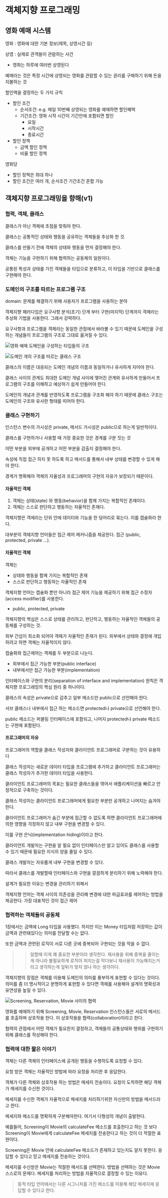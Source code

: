# 객체지향 프로그래밍

## 영화 예매 시스템

영화 : 영화에 대한 기본 정보(제목, 상영시간 등)

상영 : 실제로 관객들이 관람하는 사건
- 영화는 하루에 여러번 상영된다

예매라는 것은 특정 시간에 상영되는 영화를 관람할 수 있는 권리를 구매하기 위해 돈을 지불하는 것

할인액을 결정하는 두 가지 규칙
- 할인 조건
    - 순서조건: e.g. 매일 10번째 상영되는 영화를 예매하면 할인혜택
    - 기간조건: 영화 시작 시간이 기간안에 포함되면 할인
        - 요일
        - 시작시간
        - 종료시간
- 할인 정책
    - 금액 할인 정책
    - 비율 할인 정책

영화당
- 할인 정책은 최대 하나
- 할인 조건은 여러 개, 순서조건 기간조건 혼합 가능

## 객체지향 프로그래밍을 향해(v1)

### 협력, 객체, 클래스

클래스가 아닌 객체에 초점을 맞춰야 한다.

클래스는 공통적인 상태와 행동을 공유하는 객체들을 추상화 한 것.

클래스를 만들기 전에 객체의 상태와 행동을 먼저 결정해야 한다.

객체는 기능을 구현하기 위해 협력하는 공동체의 일원이다.

공통된 특성과 상태를 가진 객체들을 타입으로 분류하고, 이 타입을 기반으로 클래스를 구현해야 한다.

### 도메인의 구조를 따르는 프로그램 구조

domain: 문제를 해결하기 위해 사용자가 프로그램을 사용하는 분야

객체지향 패러다임은 요구사항 분석(초기) 단계 부터 구현(마지막) 단계까지 객체라는 추상화 기법을 사용한다. 그래서 강력하다.

요구사항과 프로그램을 객체라는 동일한 관점에서 바라볼 수 있기 때문에 도메인을 구성하는 개념들이 프로그램의 구조로 그대로 옮겨질 수 있다.

![영화 예매 도메인을 구성하는 타입들의 구조](img-ch02-01.png)

![도메인 개의 구조를 따르는 클래스 구조](img-ch02-02.png)

클래스의 이름은 대응되는 도메인 개념의 이름과 동일하거나 유사하게 지어야 한다.

클래스 사이의 관계도 최대한 도메인 개념 사이에 맺어진 관계와 유사하게 만들어서 프로그램의 구조를 이해하고 예상하기 쉽게 만들어야 한다.

도메인의 개념과 관계를 반영하도록 프로그램을 구조화 해야 하기 때문에 클래스 구조는 도메인의 구조와 유사한 형태를 띠어야 한다.

### 클래스 구현하기

인스턴스 변수의 가시성은 private, 메서드 가시성은 public으로 하는게 일반적이다.

클래스를 구현하거나 사용할 때 가장 중요한 것은 경계를 구분 짓는 것

어떤 부분을 외부에 공개하고 어떤 부분을 감출지 결정해야 한다.

속성에 직접 접근 하지 못 하도록 하고 메서드를 통해서 내부 상태를 변경할 수 있게 해야 한다.

경계가 명확해야 객체의 자율성과 프로그래머의 구현의 자유가 보장되기 때문이다.

#### 자율적인 객체

1. 객체는 상태(state) 와 행동(behavior)을 함께 가지는 복합적인 존재이다.
2. 객체는 스스로 판단하고 행동하는 자율적인 존재다.

객체지향은 객체라는 단위 안에 데이터와 기능을 한 덩어리로 묶는다. 이를 캡슐화라 한다.

대부분의 객체지향 언어들은 접근 제어 메커니즘을 제공한다. 접근 (public, protected, private ...).

#### 자율적인 객체

객체는 
- 상태와 행동을 함께 가지는 복합적인 존재
- 스스로 판단하고 행동하는 자율적인 존재

객체지향 언어는 캡슐화 뿐만 아니라 접근 제어 기능을 제공하기 위해 접근 수정자(access modifier)를 사용한다.
- public, protected, private

객체지향의 핵심은 스스로 상태를 관리하고, 판단하고, 행동하는 자율적인 객체들의 공동체를 구성하는 것.

외부 간섭이 최소화 되어야 객체가 자율적인 존재가 된다. 외부에서 상태와 결정에 개입하려고 하면 객체는 자율적이지 않다.

캡슐화와 접근제어는 객체를 두 부분으로 나눈다.
- 외부에서 접근 가능한 부분(public interface)
- 내부에서만 접근 가능한 부분(implementation)

인터페이스와 구현의 분리(separation of interface and implementation) 원칙은 객체지향 프로그래밍의 핵심 원리 중 하나이다.

클래스의 속성은 private으로 감추고 일부 메소드만 public으로 선언해야 한다.

서브 클래스나 내부에서 접근 하는 메소드면 protected나 private으로 선언해야 한다.

public 메소드는 퍼블링 인터페이스에 포함되고, 나머지 protected나 private 메소드는 구현에 포함된다.

#### 프로그래머의 자유

프로그래머의 역할을 클래스 작성자와 클라이언트 프로그래머로 구분하는 것이 유용하다

클래스 작성자는 새로운 데이터 타입을 프로그램에 추가하고 클라이언트 프로그래머는 클래스 작성자가 추가한 데이터 타입을 사용한다.

클라이언트 프로그래머의 목표는 필요한 클래스들을 엮어서 애플리케이션을 빠르고 안정적으로 구축하는 것이다.

클래스 작성자는 클라이언트 프로그래머에게 필요한 부분만 공개하고 나머지는 숨겨야 한다.

클라이언트 프로그래머가 숨긴 부분에 접근할 수 없도록 하면 클라이언트 프로그래머에 의한 영향을 걱정하지 않고 내부 구현을 변경할 수 있다.

이를 구현 은닉(implementation hiding)이라고 한다.

클라이언트 개발자는 구현을 알 필요 없이 인터페이스만 알고 있어도 클래스를 사용할 수 있기 때문에 필요한 지식의 양을 줄일 수 있다.

클래스 개발자는 자유롭게 내부 구현을 변경할 수 있다.

따라서 클래스를 개발할때 인터페이스와 구현을 깔끔하게 분리하기 위해 노력해야 한다.

설계가 필요한 이유는 변경을 관리하기 위해서

객체지향 언어는 객체 사이의 의존성을 관리해 변경에 대한 파급효과를 제어하는 방법을 제공한다. 가장 대표적인 것이 접근 제어

### 협력하는 객체들의 공동체

1장에서는 금액에 Long 타입을 사용했다. 하지만 이는 Money 타입처럼 저장하는 값이 금액과 관련돼있다는 의미를 전달할 수는 없다.

또한 금액과 관련된 로직이 서로 다른 곳에 중복되어 구현되는 것을 막을 수 없다.
>> 일할때 이게 꽤 중요한 부분이라 생각한다. 재사용을 위해 중복을 줄이는게 아니라 불필요하게 로직이 퍼지는걸 막다보니 재사용이 가능해지는거라고 생각하는게 앞뒤가 맞지 않나 하는 생각이다.

객체지향의 장점은 객체를 이용해 도메인의 의미를 풍부하게 표현할 수 있다는 것이다. 의미를 좀 더 명시적이고 분명하게 표현할 수 있다면 객체를 사용해야 설계의 명확성과 유연성을 높일 수 있다.

![Screening, Reservation, Movie 사이의 협력](img-ch02-03.png)

영화를 예매하기 위해 Screening, Movie, Reservation 인스턴스들은 서로의 메서드를 호출하며 상호작용 한다. 이 상호작용을 협력(collaboration)이라고 한다.

협력의 관점에서 어떤 객체가 필요한지 결정하고, 객체들의 공통상태와 행위를 구현하기 위해 클래스를 작성해야 한다.

### 협력에 대한 짧은 이야기

객체는 다른 객체의 인터페이스에 공개된 행동을 수행하도록 요청할 수 있다.

요청 받은 객체는 자율적인 방법에 따라 요청을 처리한 후 응답한다.

객체가 다른 객체와 상호작용 하는 방법은 메세지 전송이다. 요청이 도착하면 해당 객체가 메세지를 수신한 것이다.

메세지를 수신한 객체가 자율적으로 메세지를 처리하기위한 자신만의 방법을 메서드라고 한다.

메세지와 메소드를 명확하게 구분해야한다. 여기서 다형성의 개념이 출발한다.

예를들어, Screening이 Movie의 calculateFee 메소드를 호출한다고 하는 것 보다 Screening이 Movie에게 calculateFee 메세지를 전송한다고 하는 것이 더 적절한 표현이다.

Screening은 Movie 안에 calculateFee 메소드가 존재하고 있는지도 알지 못한다. 응답할 수 있다고 믿고 메세지를 전송하는 것이다.

메세지를 수신받은 Movie는 적절한 메서드를 선택한다. 방법을 선택하는 것은 Movie 스스로의 문제다. 메세지를 처리하는 방법을 자율적으로 결정할 수 있는 이유다.
> 동적 타입 언어에서는 다른 시그니처를 가진 메소드를 이용해 해당 메세지에 응답할 수 있다고 한다.
